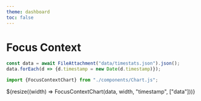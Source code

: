 ```yaml
---
theme: dashboard
toc: false
---
```


# Focus Context

```js
const data = await FileAttachment("data/timestats.json").json();
data.forEach(d => {d.timestamp = new Date(d.timestamp)});
```

```js
import {FocusContextChart} from "./components/Chart.js";
```

<div class="card">
    ${resize((width) => FocusContextChart(data, width, "timestamp", ["data"]))}
</div>
